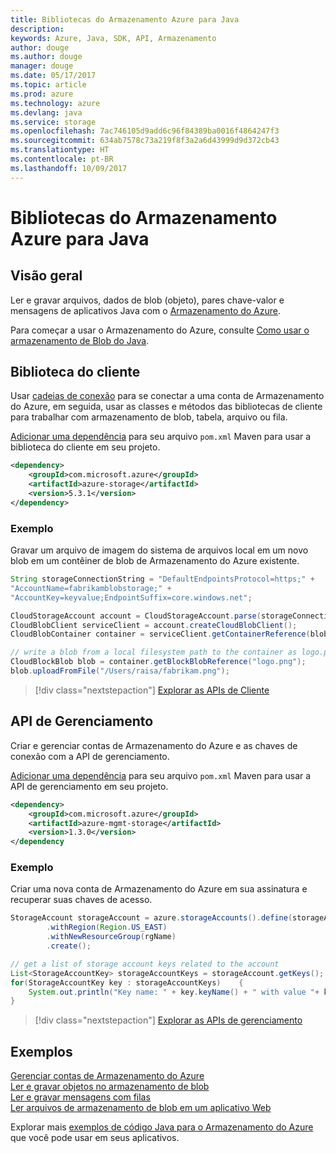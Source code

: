 ```yaml
---
title: Bibliotecas do Armazenamento Azure para Java
description: 
keywords: Azure, Java, SDK, API, Armazenamento
author: douge
ms.author: douge
manager: douge
ms.date: 05/17/2017
ms.topic: article
ms.prod: azure
ms.technology: azure
ms.devlang: java
ms.service: storage
ms.openlocfilehash: 7ac746105d9add6c96f84389ba0016f4864247f3
ms.sourcegitcommit: 634ab7578c73a219f8f3a2a6d43999d9d372cb43
ms.translationtype: HT
ms.contentlocale: pt-BR
ms.lasthandoff: 10/09/2017
---
```

# <a name="azure-storage-libraries-for-java"></a>Bibliotecas do Armazenamento Azure para Java

## <a name="overview"></a>Visão geral

Ler e gravar arquivos, dados de blob (objeto), pares chave-valor e mensagens de aplicativos Java com o [Armazenamento do Azure](/azure/storage/storage-introduction).

Para começar a usar o Armazenamento do Azure, consulte [Como usar o armazenamento de Blob do Java](/azure/storage/storage-java-how-to-use-blob-storage).

## <a name="client-library"></a>Biblioteca do cliente

Usar [cadeias de conexão](/azure/storage/storage-create-storage-account#manage-your-storage-account) para se conectar a uma conta de Armazenamento do Azure, em seguida, usar as classes e métodos das bibliotecas de cliente para trabalhar com armazenamento de blob, tabela, arquivo ou fila. 

[Adicionar uma dependência](https://maven.apache.org/guides/getting-started/index.html#How_do_I_use_external_dependencies) para seu arquivo `pom.xml` Maven para usar a biblioteca do cliente em seu projeto.   

```XML
<dependency>
    <groupId>com.microsoft.azure</groupId>
    <artifactId>azure-storage</artifactId>
    <version>5.3.1</version>
</dependency>
```   

### <a name="example"></a>Exemplo

Gravar um arquivo de imagem do sistema de arquivos local em um novo blob em um contêiner de blob de Armazenamento do Azure existente.


```java
String storageConnectionString = "DefaultEndpointsProtocol=https;" + 
"AccountName=fabrikamblobstorage;" + 
"AccountKey=keyvalue;EndpointSuffix=core.windows.net";

CloudStorageAccount account = CloudStorageAccount.parse(storageConnectionString);
CloudBlobClient serviceClient = account.createCloudBlobClient();
CloudBlobContainer container = serviceClient.getContainerReference(blobContainer);

// write a blob from a local filesystem path to the container as logo.png
CloudBlockBlob blob = container.getBlockBlobReference("logo.png");
blob.uploadFromFile("/Users/raisa/fabrikam.png");
```

> [!div class="nextstepaction"]
> [Explorar as APIs de Cliente](/java/api/overview/azure/storage/clientlibrary)

## <a name="management-api"></a>API de Gerenciamento

Criar e gerenciar contas de Armazenamento do Azure e as chaves de conexão com a API de gerenciamento.

[Adicionar uma dependência](https://maven.apache.org/guides/getting-started/index.html#How_do_I_use_external_dependencies) para seu arquivo `pom.xml` Maven para usar a API de gerenciamento em seu projeto.  

```XML
<dependency>
    <groupId>com.microsoft.azure</groupId>
    <artifactId>azure-mgmt-storage</artifactId>
    <version>1.3.0</version>
</dependency
```   

### <a name="example"></a>Exemplo

Criar uma nova conta de Armazenamento do Azure em sua assinatura e recuperar suas chaves de acesso.

```java
StorageAccount storageAccount = azure.storageAccounts().define(storageAccountName)
        .withRegion(Region.US_EAST)
        .withNewResourceGroup(rgName)
        .create();

// get a list of storage account keys related to the account
List<StorageAccountKey> storageAccountKeys = storageAccount.getKeys();
for(StorageAccountKey key : storageAccountKeys)    {
    System.out.println("Key name: " + key.keyName() + " with value "+ key.value());
}
```

> [!div class="nextstepaction"]
> [Explorar as APIs de gerenciamento](/java/api/overview/azure/storage/managementapi)


## <a name="samples"></a>Exemplos

[Gerenciar contas de Armazenamento do Azure](../docs-ref-conceptual/java-sdk-manage-storage-accounts.md)    
[Ler e gravar objetos no armazenamento de blob](https://github.com/Azure-Samples/storage-blob-java-getting-started)   
[Ler e gravar mensagens com filas](https://github.com/Azure-Samples/storage-queue-java-getting-started)   
[Ler arquivos de armazenamento de blob em um aplicativo Web](https://github.com/Azure-Samples/app-service-java-manage-storage-connections-for-web-apps-on-linux)

Explorar mais [exemplos de código Java para o Armazenamento do Azure](https://azure.microsoft.com/resources/samples/?platform=java&term=storage) que você pode usar em seus aplicativos.